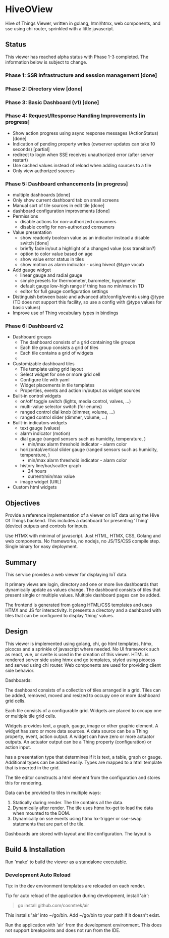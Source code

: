 # HiveOView

Hive of Things Viewer, written in golang, html/htmx, web components, and sse using chi router, sprinkled with a little javascript.

## Status

This viewer has reached alpha status with Phase 1-3 completed. The information below is subject to change.

### Phase 1: SSR infrastructure and session management [done]
### Phase 2: Directory view [done]
### Phase 3: Basic Dashboard (v1) [done]
### Phase 4: Request/Response Handling Improvements [in progress]
* Show action progress using async response messages (ActionStatus) [done]
* Indication of pending property writes (owserver updates can take 10 seconds) [partial]
* redirect to login when SSE receives unauthorized error (after server restart)
* Use cached values instead of reload when adding sources to a tile
* Only view authorized sources

### Phase 5: Dashboard enhancements [in progress]
* multiple dashboards [done]
* Only show current dashboard tab on small screens
* Manual sort of tile sources in edit tile [done]
* dashboard configuration improvements [done]
* Permissions
  * disable actions for non-authorized consumers
  * disable config for non-authorized consumers
* Value presentation
  * show readonly boolean value as an indicator instead a disable switch [done] 
  * briefly fade in/out a highlight of a changed value (css transition?)
  * option to color value based on age 
  * show value error status in tiles
  * show motion as alarm indicator - using hiveot @type vocab
* Add gauge widget
  * linear gauge and radial gauge
  * simple presets for thermometer, barometer, hygrometer
  * default gauge low-high range if thing has no min/max in TD
  * editor for full gauge configuration settings
* Distinguish between basic and advanced attr/config/events using @type
   (TD does not support this facility, so use a config with @type values for basic values)
* Improve use of Thing vocabulary types in bindings

### Phase 6: Dashboard v2
* Dashboard groups
  * The dashboard consists of a grid containing tile groups
  * Each tile group consists a grid of tiles
  * Each tile contains a grid of widgets
  * 
* Customizable dashboard tiles
  * Tile template using grid layout
  * Select widget for one or more grid cell 
  * Configure tile with yaml
  * Widget placements in tile templates
  * Properties, events and action in/output as widget sources
* Built-in control widgets 
  * on/off toggle switch (lights, media control, valves, ...)
  * multi-value selector switch (for enums)
  * ranged control dial knob (dimmer, volume, ...)
  * ranged control slider (dimmer, volume, ...)
* Built-in indicators widgets
  * text gauge (values)
  * alarm indicator (motion)
  * dial gauge (ranged sensors such as humidity, temperature, )
    * min/max alarm threshold indicator - alarm color
  * horizontal/vertical slider gauge (ranged sensors such as humidity, temperature, )
    * min/max alarm threshold indicator - alarm color
  * history line/bar/scatter graph
    * 24 hours
    * current/min/max value
  * image widget (URL)
* Custom html widgets


## Objectives

Provide a reference implementation of a viewer on IoT data using the Hive Of Things backend. This includes a dashboard for presenting 'Thing' (device) outputs and controls for inputs.

Use HTMX with minimal of javascript. Just HTML, HTMX, CSS, Golang and web components. No frameworks, no nodejs, no JS/TS/CSS compile step. Single binary for easy deployment. 

## Summary

This service provides a web viewer for displaying IoT data.

It primary views are login, directory and one or more live dashboards that dynamically update as values change. The dashboard consists of tiles that present single or multiple values. Multiple dashboard pages can be added.

The frontend is generated from golang HTML/CSS templates and uses HTMX and JS for interactivity. It presents a directory and a dashboard with tiles that can be configured to display 'thing' values.

## Design

This viewer is implemented using golang, chi, go html templates, htmx, picocss and a sprinkle of javascript where needed. No UI framework such as react, vue, or svelte is used in the creation of this viewer. HTML is rendered server side using htmx and go templates, styled using picocss and served using chi router. Web components are used for providing client side behavior.

Dashboards:

The dashboard consists of a collection of tiles arranged in a grid. Tiles can be added, removed, moved and resized to occupy one or more dashboard grid cells.

Each tile consists of a configurable grid. Widgets are placed to occupy one or multiple tile grid cells. 

Widgets provides text, a graph, gauge, image or other graphic element.  A widget has zero or more data sources. A data source can be a Thing property, event, action output. A widget can have zero or more actuator outputs. An actuator output can be a Thing property (configuration) or action input.

has a presentation type that determines if it is text, a table, graph or gauge. Additional types can be added easily. Types are mapped to a html template that is inserted in the grid.

The tile editor constructs a html element from the configuration and stores this for rendering.

Data can be provided to tiles in multiple ways:
1. Statically during render. The tile contains all the data.
2. Dynamically after render. The tile uses htmx hx-get to load the data when mounted to the DOM.
3. Dynamically on sse events using htmx hx-trigger or sse-swap statements that are part of the tile.

Dashboards are stored with layout and tile configuration. The layout is 


## Build & Installation

Run 'make' to build the viewer as a standalone executable.

### Development Auto Reload

Tip: in the dev environment templates are reloaded on each render.

Tip for auto reload of the application during development, install 'air':
> go install github.com/cosmtrek/air

This installs 'air' into ~/go/bin. Add ~/go/bin to your path if it doesn't exist.

Run the application with 'air' from the development environment. This does not support breakpoints and does not run from
the IDE.
